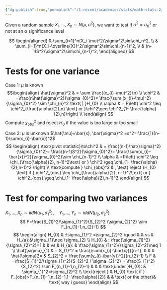 ```yaml
---
{"dg-publish":true,"permalink":"/1-recent/academics/stats/math-stats-2/test-of-variances/","created":"2025-03-21T20:05:06.616-04:00","updated":"2025-07-07T17:32:42.555-04:00"}
---
```


Given a random sample $X_{1},\dots,X_{n}\sim N(\mu,\sigma^2)$, we want to test if $\sigma^2 = \sigma_{0}^2$ or not at an $\alpha$ significance level

$$
\begin{aligned}
 & \sum_{i=1}^n(X_i-\mu)^2/\sigma^2\sim\chi_n^2, \\
 & \sum_{i=1}^n(X_i-\overline{X})^2/\sigma^2\sim\chi_{n-1}^2, \\
 & (n-1)S^2/\sigma^2\sim\chi_{n-1}^2,
\end{aligned}
$$

# Tests for one variance

Case 1: $\mu$ is known
$$\begin{align}
\hat{\sigma}^2  & = \sum \frac{(x_{i}-\mu)^2}{n} \\
\chi^2 & =\frac{n\hat{\sigma}^2}{\sigma_{0}^2}= \frac{\sum (x_{i}-\mu)^2}{\sigma_{0}^2} \sim \chi_{n}^2 \text{ | }H_{0} \\
\alpha  & = P\left( \chi^2 \leq \chi^2_{\frac{\alpha}{2},n} \text{ or }\chi^2\geq \chi^2_{1- \frac{\alpha}{2},n}\right) \\
\end{align}
$$
Compute $\chi_{obs}^2$ and reject $H_{0}$ if the value is too large or too small

Case 2: $\mu$ is unknown
$\hat{\mu}=\bar{x}, \bar{\sigma}^2 =s^2= \frac{1}{n-1}\sum(x_{i}-\bar{x})^2$
$$
\begin{align}
\text{pivot statistic}\to\chi^2 & = \frac{(n-1)\hat{\sigma}^2}{\sigma_{0}^2}= \frac{(n-1)S^2}{\sigma_{0}^2}= \frac{\sum(x_{i}-\bar{x})^2}{\sigma_{0}^2}\sim \chi_{n-1}^2 \\
\alpha & =P\left( \chi^2 \leq \chi_{\frac{\alpha}{2}, n-1}^2\text{ or } \chi^2 \geq \chi_{1- \frac{\alpha}{2},n-1}^2 \right) \\
\text{compute }  \chi_{obs}^2 & , \text{ reject }H_{0} \text{ if } \chi^2_{obs} \leq \chi_{\frac{\alpha}{2}, n-1}^2\text{ or } \chi^2_{obs} \geq \chi_{1- \frac{\alpha}{2},n-1}^2
\end{align}
$$

# Test for comparing two variances
$X_{1},\dots,X_{n}\sim iid N(\mu_{1},\sigma_{1}^2),\quad Y_{1},\dots,Y_{n}\sim idd N(\mu_{2},\sigma_{2}^2)$
$$
F=\frac{S_{1}^2/\sigma_{1}^2}{S_{2}^2 /\sigma_{2}^2} \sim F_{n_{1}-1,n_{2}-1}
$$
$$
\begin{align}
H_{0} & :\sigma_{1}^2  =\sigma_{2}^2 \quad   &  & vs   &   H_{a}:&\sigma_{1}\neq \sigma_{2} \\
H_{0} & : \frac{\sigma_{1}^2}{\sigma_{2}^2}=1 &  & vs   &  H_{a}: & \frac{\sigma_{1}^2}{\sigma_{2}^2}\neq 1 \\
\hat{\sigma}_{1}  & = S_{1}^2 = \frac{\sum(x_{i}-\bar{x})}{n-1},  &  &  &  \hat{\sigma}2= & S_{2}^2 = \frac{\sum(y_{i}-\bar{y})^2}{n_{2}-1} \\
F & =\frac{S_{1}^2/\sigma_{1}^2}{S_{2}^2 / \sigma_{2}^2} = \frac{S_{1}^2}{S_{2}^2}    \sim     F_{n_{1}-1,n_{2}-1}   &  &  &   \text{under }H_{0}: & \sigma_{1}^2=\sigma_{2}^2  \\
\text{reject }  & H_{0} \text{ if } F_{obs}>F_{n_{1}-1,n_{2}-1,1- \frac{\alpha}{2}} &  &  \text{ or the other}& \text{ way i guess} 
 \end{align}
$$

